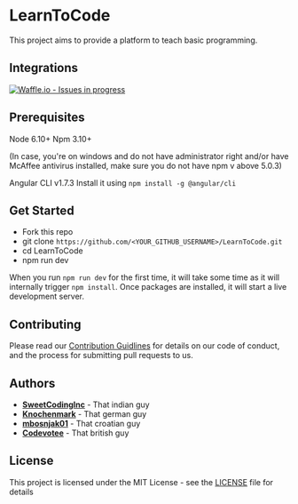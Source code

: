 # LearnToCode

This project aims to provide a platform to teach basic programming.

## Integrations
[![Waffle.io - Issues in progress](https://badge.waffle.io/SyntPrac/LearnToCode.svg?columns=Inbox,To%20Do,In%20Progress,Done)](http://waffle.io/SyntPrac/LearnToCode)

## Prerequisites

Node 6.10+
Npm 3.10+

(In case, you're on windows and do not have administrator right and/or have McAffee antivirus installed, make sure you do not have npm v above 5.0.3)

Angular CLI v1.7.3
Install it using `npm install -g @angular/cli`

## Get Started
- Fork this repo
- git clone `https://github.com/<YOUR_GITHUB_USERNAME>/LearnToCode.git`
- cd LearnToCode
- npm run dev

When you run `npm run dev` for the first time, it will take some time as it will internally trigger `npm install`.
Once packages are installed, it will start a live development server.

## Contributing

Please read our [Contribution Guidlines](https://github.com/SweetCodingInc/LearnToCode/blob/master/CONTRIBUTING.md) for details on our code of conduct, and the process for submitting pull requests to us.

## Authors

* **[SweetCodingInc](https://github.com/SweetCodingInc)** - That indian guy
* **[Knochenmark](https://github.com/Knochenmark)** - That german guy
* **[mbosnjak01](https://github.com/mbosnjak01)** - That croatian guy
* **[Codevotee](https://github.com/Codevotee)** - That british guy
## License

This project is licensed under the MIT License - see the [LICENSE](https://github.com/SweetCodingInc/LearnToCode/blob/master/LICENSE) file for details

